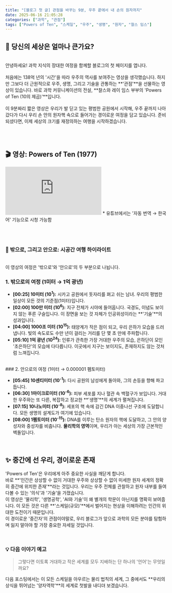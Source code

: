 ```yaml
---
title: "[블로그 첫 글] 관점을 바꾸는 9분, 우주 끝에서 내 손의 원자까지"
date: 2025-06-16 21:05:28
categories: ["과학", "관점"]
tags: ["Powers of Ten", "스케일", "우주", "생명", "원자", "찰스 임스"]
---
```


## 🚀 당신의 세상은 얼마나 큰가요?
<br>
안녕하세요! 과학 지식의 장대한 여정을 함께할 블로그의 첫 페이지를 엽니다.
<br><br>
처음에는 138억 년의 '시간'을 따라 우주의 역사를 보여주는 영상을 생각했습니다. 하지만 그보다 더 근원적으로 우주, 생명, 그리고 기술을 관통하는 **'관점'**을 선물하는 영상이 있습니다. 바로 과학 커뮤니케이션의 전설, **찰스와 레이 임스 부부의 'Powers of Ten (10의 제곱)'**입니다.
<br><br>
이 9분짜리 짧은 영상은 우리가 발 딛고 있는 평범한 공원에서 시작해, 우주 끝까지 나아갔다가 다시 우리 손 안의 원자핵 속으로 들어가는 경이로운 여정을 담고 있습니다. 준비되셨다면, 이제 세상의 크기를 재정의하는 여행을 시작하겠습니다.

<br><br>

## 🎬 영상: Powers of Ten (1977)


<iframe class="w-full aspect-video" src="https://www.youtube.com/embed/0fKBhvDjuy0" title="Powers of Ten (1977)" frameborder="0" allow="accelerometer; autoplay; clipboard-write; encrypted-media; gyroscope; picture-in-picture; web-share" allowfullscreen></iframe>
* 유튜브에서는 '자동 번역 → 한국어' 기능으로 시청 가능함

<br><br>

### 📌 밖으로, 그리고 안으로: 시공간 여행 하이라이트
<br>
이 영상의 여정은 '밖으로'와 '안으로'의 두 부분으로 나뉩니다.

### 1. 밖으로의 여정 (1미터 → 1억 광년)

* **[00:25] 10미터 (10<sup>1</sup>):** 시카고 공원에서 돗자리를 펴고 쉬는 남녀. 우리의 평범한 일상이 모든 것의 기준점(1미터)입니다.
* **[02:00] 100만 미터 (10<sup>6</sup>):** 지구 전체가 시야에 들어옵니다. 국경도, 이념도 보이지 않는 푸른 구슬입니다. 이 장면을 보는 것 자체가 인공위성이라는 **'기술'**의 성과입니다.
* **[04:00] 1000조 미터 (10<sup>15</sup>):** 태양계가 작은 점이 되고, 우리 은하가 모습을 드러냅니다. 빛의 속도로도 수만 년이 걸리는 거리를 단 몇 초 만에 주파합니다.
* **[05:10] 1억 광년 (10<sup>24</sup>):** 인류가 관측한 가장 거대한 우주의 모습, 은하단이 모인 '초은하단'의 모습에 다다릅니다. 이곳에서 지구는 보이지도, 존재하지도 않는 것처럼 느껴집니다.
<br>
### 2. 안으로의 여정 (1미터 → 0.000001 펨토미터)

* **[05:45] 10센티미터 (10<sup>-1</sup>):** 다시 공원의 남성에게 돌아와, 그의 손등을 향해 파고듭니다.
* **[06:30] 1마이크로미터 (10<sup>-6</sup>):** 피부 세포를 지나 혈관 속 백혈구가 보입니다. 거대한 우주와는 또 다른, 복잡하고 정교한 **'생명'**의 세계가 펼쳐집니다.
* **[07:15] 10나노미터 (10<sup>-8</sup>):** 세포의 핵 속에 감긴 DNA 이중나선 구조에 도달합니다. 모든 생명의 설계도가 여기에 있습니다.
* **[08:00] 1펨토미터 (10<sup>-15</sup>):** DNA를 이루는 탄소 원자의 핵에 도달하고, 그 안의 양성자와 중성자를 비춥니다. **물리학의 영역**이며, 우리가 아는 세상의 가장 근본적인 벽돌입니다.

<br>

## ✨ 중간에 선 우리, 경이로운 존재

'Powers of Ten'은 우리에게 아주 중요한 사실을 깨닫게 합니다.
<br>
바로 **'인간은 상상할 수 없이 거대한 우주와 상상할 수 없이 미세한 원자 세계의 정확히 중간에 위치한 존재'**라는 것입니다. 우리는 우주 전체를 관찰하고 원자 내부를 들여다볼 수 있는 '의식'과 '기술'을 가졌습니다.
<br>
이 영상은 '물리학', '생명공학', 'AI와 기술'이 왜 별개의 학문이 아닌지를 명확히 보여줍니다. 이 모든 것은 다른 **'스케일(규모)'**에서 벌어지는 현상을 이해하려는 인간의 위대한 도전이기 때문입니다.
<br>
이 경이로운 '중간자'의 관점이야말로, 우리 블로그가 앞으로 과학의 모든 분야를 탐험하며 잃지 말아야 할 가장 중요한 자세일 것입니다.

<br>

### 💡 다음 이야기 예고

> 그렇다면 이토록 거대하고 작은 세계를 모두 지배하는 단 하나의 '언어'는 무엇일까요?

다음 포스팅에서는 이 모든 스케일을 아우르는 물리 법칙의 세계, 그 중에서도 **우리의 상식을 뛰어넘는 '양자역학'**의 세계로 첫발을 내디뎌 보겠습니다. 